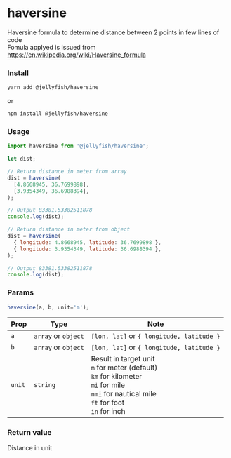 # haversine
Haversine formula to determine distance between 2 points in few lines of code  
Fomula applyed is issued from https://en.wikipedia.org/wiki/Haversine_formula


### Install
```bash
yarn add @jellyfish/haversine
```
or
```bash
npm install @jellyfish/haversine
```
### Usage
```javascript
import haversine from '@jellyfish/haversine';

let dist;

// Return distance in meter from array
dist = haversine(
  [4.8668945, 36.7699898], 
  [3.9354349, 36.6988394],
);

// Output 83381.53382511878
console.log(dist); 

// Return distance in meter from object
dist = haversine(
  { longitude: 4.8668945, latitude: 36.7699898 }, 
  { longitude: 3.9354349, latitude: 36.6988394 },
);

// Output 83381.53382511878
console.log(dist); 
```

### Params

```javascript
haversine(a, b, unit='m');
```

| Prop    | Type                |  Note                                     |
|---------|---------------------|-------------------------------------------|
| `a`     | `array` or `object` | `[lon, lat]` or `{ longitude, latitude }` |
| `b`     | `array` or `object` | `[lon, lat]` or `{ longitude, latitude }` |
| `unit`  | `string`            | Result in target unit<br>`m` for meter (default)<br >`km` for kilometer<br >`mi` for mile<br >`nmi` for nautical mile<br >`ft` for foot<br >`in` for inch|


### Return value

Distance in unit
